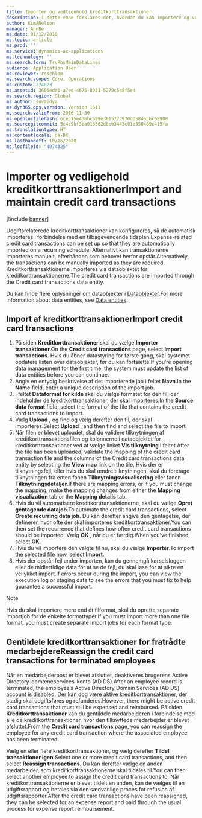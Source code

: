 ```yaml
---
title: Importer og vedligehold kreditkorttransaktioner
description: I dette emne forklares det, hvordan du kan importere og vedligeholde udgiftsrelaterede kreditkorttransaktioner. Disse transaktioner kan konfigureres, så de automatisk importeres i en tilbagevendende tidsplan, eller de kan importeres manuelt, efterhånden som der er behov for dem.
author: KimANelson
manager: AnnBe
ms.date: 01/12/2018
ms.topic: article
ms.prod: ''
ms.service: dynamics-ax-applications
ms.technology: ''
ms.search.form: TrvPbsMainDataLines
audience: Application User
ms.reviewer: roschlom
ms.search.scope: Core, Operations
ms.custom: 274023
ms.assetid: 3605eda1-a7ed-4675-8031-5279c5a8f5e4
ms.search.region: Global
ms.author: suvaidya
ms.dyn365.ops.version: Version 1611
ms.search.validFrom: 2016-11-30
ms.openlocfilehash: 6cec15e436bc699e361577c970dd5845c6c68908
ms.sourcegitcommit: 5c4c9bf3ba018562d6cb3443c01d550489c415fa
ms.translationtype: HT
ms.contentlocale: da-DK
ms.lasthandoff: 10/16/2020
ms.locfileid: "4074325"
---
```

# <a name="import-and-maintain-credit-card-transactions"></a><span data-ttu-id="c2551-104">Importer og vedligehold kreditkorttransaktioner</span><span class="sxs-lookup"><span data-stu-id="c2551-104">Import and maintain credit card transactions</span></span>

[!include [banner](../includes/banner.md)]

<span data-ttu-id="c2551-105">Udgiftsrelaterede kreditkorttransaktioner kan konfigureres, så de automatisk importeres i forbindelse med en tilbagevendende tidsplan.</span><span class="sxs-lookup"><span data-stu-id="c2551-105">Expense-related credit card transactions can be set up so that they are automatically imported on a recurring schedule.</span></span> <span data-ttu-id="c2551-106">Alternativt kan transaktionerne importeres manuelt, efterhånden som behovet herfor opstår.</span><span class="sxs-lookup"><span data-stu-id="c2551-106">Alternatively, the transactions can be manually imported as they are required.</span></span> <span data-ttu-id="c2551-107">Kreditkorttransaktionerne importeres via dataobjektet for kreditkorttransaktionerne.</span><span class="sxs-lookup"><span data-stu-id="c2551-107">The credit card transactions are imported through the Credit card transactions data entity.</span></span>

<span data-ttu-id="c2551-108">Du kan finde flere oplysninger om dataobjekter i [Dataobjekter](https://docs.microsoft.com/dynamics365/fin-ops-core/dev-itpro/data-entities/data-entities).</span><span class="sxs-lookup"><span data-stu-id="c2551-108">For more information about data entities, see [Data entities](https://docs.microsoft.com/dynamics365/fin-ops-core/dev-itpro/data-entities/data-entities).</span></span>

## <a name="import-credit-card-transactions"></a><span data-ttu-id="c2551-109">Import af kreditkorttransaktioner</span><span class="sxs-lookup"><span data-stu-id="c2551-109">Import credit card transactions</span></span>

1. <span data-ttu-id="c2551-110">På siden **Kreditkorttransaktioner** skal du vælge **Importer transaktioner**.</span><span class="sxs-lookup"><span data-stu-id="c2551-110">On the **Credit card transactions** page, select **Import transactions**.</span></span> <span data-ttu-id="c2551-111">Hvis du åbner datastyring for første gang, skal systemet opdatere listen over dataobjekter, før du kan fortsætte.</span><span class="sxs-lookup"><span data-stu-id="c2551-111">If you’re opening data management for the first time, the system must update the list of data entities before you can continue.</span></span>
2. <span data-ttu-id="c2551-112">Angiv en entydig beskrivelse af det importerede job i feltet **Navn**.</span><span class="sxs-lookup"><span data-stu-id="c2551-112">In the **Name** field, enter a unique description of the import job.</span></span>
3. <span data-ttu-id="c2551-113">I feltet **Dataformat for kilde** skal du vælge formatet for den fil, der indeholder de kreditkorttransaktioner, der skal importeres.</span><span class="sxs-lookup"><span data-stu-id="c2551-113">In the **Source data format** field, select the format of the file that contains the credit card transactions to import.</span></span>
4. <span data-ttu-id="c2551-114">Vælg **Upload** , og find og vælg derefter den fil, der skal importeres.</span><span class="sxs-lookup"><span data-stu-id="c2551-114">Select **Upload** , and then find and select the file to import.</span></span>
5. <span data-ttu-id="c2551-115">Når filen er blevet uploadet, skal du validere tilknytningen af kreditkorttransaktionsfilen og kolonnerne i dataobjektet for kreditkorttransaktioner ved at vælge linket **Vis tilknytning** i feltet.</span><span class="sxs-lookup"><span data-stu-id="c2551-115">After the file has been uploaded, validate the mapping of the credit card transaction file and the columns of the Credit card transactions data entity by selecting the **View map** link on the tile.</span></span> <span data-ttu-id="c2551-116">Hvis der er tilknytningsfejl, eller hvis du skal ændre tilknytningen, skal du foretage tilknytningen fra enten fanen **Tilknytningsvisualisering** eller fanen **Tilknytningsdetaljer**.</span><span class="sxs-lookup"><span data-stu-id="c2551-116">If there are mapping errors, or if you must change the mapping, make the mapping changes from either the **Mapping visualization** tab or the **Mapping details** tab.</span></span>
6. <span data-ttu-id="c2551-117">Hvis du vil automatisere kreditkorttransaktionerne, skal du vælge **Opret gentagende datajob**.</span><span class="sxs-lookup"><span data-stu-id="c2551-117">To automate the credit card transactions, select **Create recurring data job**.</span></span> <span data-ttu-id="c2551-118">Du kan derefter angive den gentagelse, der definerer, hvor ofte der skal importeres kreditkorttransaktioner.</span><span class="sxs-lookup"><span data-stu-id="c2551-118">You can then set the recurrence that defines how often credit card transactions should be imported.</span></span> <span data-ttu-id="c2551-119">Vælg **OK** , når du er færdig.</span><span class="sxs-lookup"><span data-stu-id="c2551-119">When you’ve finished, select **OK**.</span></span>
7. <span data-ttu-id="c2551-120">Hvis du vil importere den valgte fil nu, skal du vælge **Importér**.</span><span class="sxs-lookup"><span data-stu-id="c2551-120">To import the selected file now, select **Import**.</span></span>
8. <span data-ttu-id="c2551-121">Hvis der opstår fejl under importen, kan du gennemgå kørselsloggen eller de midlertidige data for at se de fejl, du skal løse for at sikre en vellykket import.</span><span class="sxs-lookup"><span data-stu-id="c2551-121">If errors occur during the import, you can view the execution log or staging data to see the errors that you must fix to help guarantee a successful import.</span></span>

> [!NOTE]
> <span data-ttu-id="c2551-122">Hvis du skal importere mere end ét filformat, skal du oprette separate importjob for de enkelte formattyper.</span><span class="sxs-lookup"><span data-stu-id="c2551-122">If you must import more than one file format, you must create separate import jobs for each format type.</span></span>

## <a name="reassign-the-credit-card-transactions-for-terminated-employees"></a><span data-ttu-id="c2551-123">Gentildele kreditkorttransaktioner for fratrådte medarbejdere</span><span class="sxs-lookup"><span data-stu-id="c2551-123">Reassign the credit card transactions for terminated employees</span></span>

<span data-ttu-id="c2551-124">Når en medarbejderpost er blevet afsluttet, deaktiveres brugerens Active Directory-domæneservices-konto (AD DS).</span><span class="sxs-lookup"><span data-stu-id="c2551-124">After an employee record is terminated, the employee’s Active Directory Domain Services (AD DS) account is disabled.</span></span> <span data-ttu-id="c2551-125">Der kan dog være aktive kreditkorttransaktioner, der stadig skal udgiftsføres og refunderes.</span><span class="sxs-lookup"><span data-stu-id="c2551-125">However, there might be active credit card transactions that must still be expensed and reimbursed.</span></span> <span data-ttu-id="c2551-126">På siden **Kreditkorttransaktioner** kan du gentildele medarbejderen i forbindelse med alle de kreditkorttransaktioner, hvor den tilknyttede medarbejder er blevet afsluttet.</span><span class="sxs-lookup"><span data-stu-id="c2551-126">From the **Credit card transactions** page, you can reassign the employee for any credit card transaction where the associated employee has been terminated.</span></span>

<span data-ttu-id="c2551-127">Vælg en eller flere kreditkorttransaktioner, og vælg derefter **Tildel transaktioner igen**.</span><span class="sxs-lookup"><span data-stu-id="c2551-127">Select one or more credit card transactions, and then select **Reassign transactions**.</span></span> <span data-ttu-id="c2551-128">Du kan derefter vælge en anden medarbejder, som kreditkorttransaktionerne skal tildeles til.</span><span class="sxs-lookup"><span data-stu-id="c2551-128">You can then select another employee to assign the credit card transactions to.</span></span> <span data-ttu-id="c2551-129">Når kreditkorttransaktionerne er blevet tildelt en anden, kan de vælges til en udgiftsrapport og betales via den sædvanlige proces for refusion af udgiftsrapporter.</span><span class="sxs-lookup"><span data-stu-id="c2551-129">After the credit card transactions have been reassigned, they can be selected for an expense report and paid through the usual process for expense report reimbursement.</span></span>
